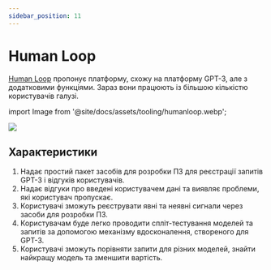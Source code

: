 ```yaml
---
sidebar_position: 11
---
```


# Human Loop

[Human Loop](https://humanloop.com/) пропонує платформу, схожу на платформу GPT-3, але з додатковими функціями. Зараз вони працюють із більшою кількістю користувачів галузі.

import Image from '@site/docs/assets/tooling/humanloop.webp';

<div style={{textAlign: 'center'}}>
  <img src={Image} style={{width: "750px"}}/>
</div>

## Характеристики
1. Надає простий пакет засобів для розробки ПЗ для реєстрації запитів GPT-3 і відгуків користувачів.
2. Надає відгуки про введені користувачем дані та виявляє проблеми, які користувач пропускає.
3. Користувачі зможуть реєструвати явні та неявні сигнали через засоби для розробки ПЗ.
4. Користувачам буде легко проводити спліт-тестування моделей та запитів за допомогою механізму вдосконалення, створеного для GPT-3.
5. Користувачі зможуть порівняти запити для різних моделей, знайти найкращу модель та зменшити вартість.
